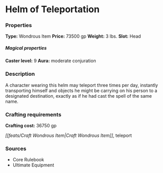 ﻿---
Title: "Helm of Teleportation"
Type: "Wondrous Item"
Price: "73500 gp"
Weight: "3 lbs."
Slot: "Head"
Caster level: "9"
Aura: "moderate conjuration"
Description: |
  "A character wearing this helm may _teleport_ three times per day, instantly transporting himself and objects he might be carrying on his person to a designated destination, exactly as if he had cast the spell of the same name."
Crafting cost: "36750 gp"
Sources: "['Core Rulebook', 'Ultimate Equipment']"
---

# Helm of Teleportation

### Properties

**Type:** Wondrous Item **Price:** 73500 gp **Weight:** 3 lbs. **Slot:** Head

##### Magical properties

**Caster level:** 9 **Aura:** moderate conjuration

### Description

A character wearing this helm may teleport three times per day, instantly transporting himself and objects he might be carrying on his person to a designated destination, exactly as if he had cast the spell of the same name.

### Crafting requirements

**Crafting cost:** 36750 gp

_[[feats/Craft Wondrous Item|Craft Wondrous Item]]_, teleport

### Sources

* Core Rulebook
* Ultimate Equipment
